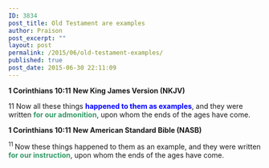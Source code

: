```yaml
---
ID: 3834
post_title: Old Testament are examples
author: Praison
post_excerpt: ""
layout: post
permalink: /2015/06/old-testament-examples/
published: true
post_date: 2015-06-30 22:11:09
---
```

<strong>1 Corinthians 10:11</strong>
<strong> New King James Version (NKJV)</strong>

11 Now all these things <span style="color: #0000ff;"><strong>happened to them as examples</strong></span>, and they were written <span style="color: #339966;"><strong>for our admonition</strong></span>, upon whom the ends of the ages have come.

<strong>1 Corinthians 10:11</strong>
<strong> New American Standard Bible (NASB)</strong>

<span id="en-NASB-28579" class="text 1Cor-10-11"><sup class="versenum">11 </sup>Now these things happened to them as an example, and they were written <strong><span style="color: #339966;">for our instruction</span></strong>, upon whom the ends of the ages have come.</span>